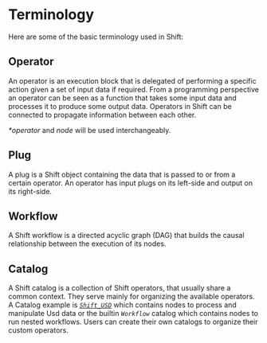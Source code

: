 # Terminology

Here are some of the basic terminology used in Shift:

## Operator

An operator is an execution block that is delegated of performing a specific action given a set of input data if required. From a programming perspective an operator can be seen as a function that takes some input data and processes it to produce some output data. Operators in Shift can be connected to propagate information between each other.  

*\*operator* and *node* will be used interchangeably.  

## Plug

A plug is a Shift object containing the data that is passed to or from a certain operator. An operator has input plugs on its left-side and output on its right-side.

## Workflow

A Shift workflow is a directed acyclic graph (DAG) that builds the causal relationship between the execution of its nodes.

## Catalog

A Shift catalog is a collection of Shift operators, that usually share a common context. They serve mainly for organizing the available operators. A Catalog example is [*`Shift_USD`*](https://github.com/Inbibo/Shift_USD) which contains nodes to process and manipulate Usd data or the builtin *`Workflow`* catalog which contains nodes to run nested workflows. Users can create their own catalogs to organize their custom operators.
